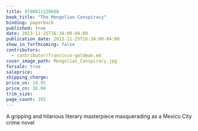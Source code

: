 ```yaml
---
title: 9780811220668
book_title: "The Mongolian Conspiracy"
binding: paperback
published: true
date: 2013-11-25T16:34:00-04:00
publication_date: 2013-11-25T16:34:00-04:00
show_in_forthcoming: false
contributors:
  - contributor/francisco-goldman.md
cover_image_path: Mongolian_Conspiracy.jpg
forsale: true
saleprice:
shipping_charge:
price_us: 14.95
price_cn: 16.00
trim_size:
page_count: 192
---
```

A gripping and hilarious literary masterpiece masquerading as a Mexico City crime novel

